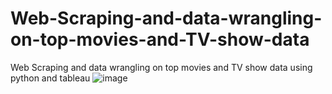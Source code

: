 # Web-Scraping-and-data-wrangling-on-top-movies-and-TV-show-data
Web Scraping and data wrangling on top movies and TV show data using python and tableau
![image](https://github.com/Ganesh-VG/Extracting-top-movies-and-TV-show-data/assets/144704167/d4f3c077-5bd4-4a15-9e39-0b47ab35e7d5)
